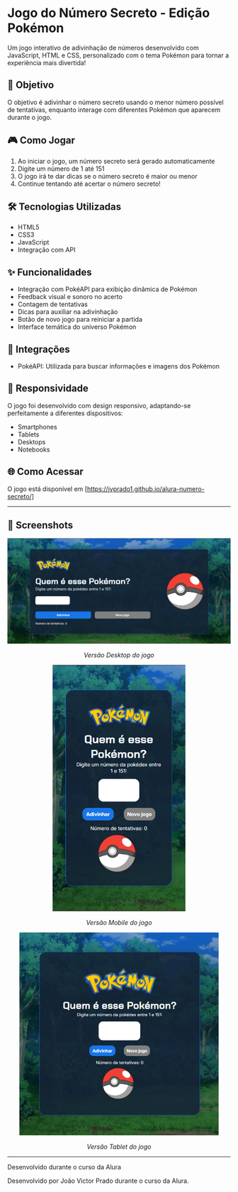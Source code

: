 # Jogo do Número Secreto - Edição Pokémon

Um jogo interativo de adivinhação de números desenvolvido com JavaScript, HTML e CSS, personalizado com o tema Pokémon para tornar a experiência mais divertida!

## 🎯 Objetivo

O objetivo é adivinhar o número secreto usando o menor número possível de tentativas, enquanto interage com diferentes Pokémon que aparecem durante o jogo.

## 🎮 Como Jogar

1. Ao iniciar o jogo, um número secreto será gerado automaticamente
2. Digite um número de 1 até 151
3. O jogo irá te dar dicas se o número secreto é maior ou menor
4. Continue tentando até acertar o número secreto!

## 🛠️ Tecnologias Utilizadas

- HTML5
- CSS3
- JavaScript
- Integração com API

## ✨ Funcionalidades

- Integração com PokéAPI para exibição dinâmica de Pokémon
- Feedback visual e sonoro no acerto
- Contagem de tentativas
- Dicas para auxiliar na adivinhação
- Botão de novo jogo para reiniciar a partida
- Interface temática do universo Pokémon

## 🔌 Integrações

- PokéAPI: Utilizada para buscar informações e imagens dos Pokémon

## 📱 Responsividade

O jogo foi desenvolvido com design responsivo, adaptando-se perfeitamente a diferentes dispositivos:
- Smartphones
- Tablets
- Desktops
- Notebooks

## 🌐 Como Acessar

O jogo está disponível em [https://jvprado1.github.io/alura-numero-secreto/]

---

## 📸 Screenshots

<div align="center">
  <img src="./img/desktop.png" width="600px" alt="Tela Desktop">
  <p><i>Versão Desktop do jogo</i></p>
</div>

<div align="center">
  <img src="./img/mobile.png" width="300px" alt="Tela Mobile">
  <p><i>Versão Mobile do jogo</i></p>
</div>

<div align="center">
  <img src="./img/tablet.png" width="450px" alt="Tela Tablet">
  <p><i>Versão Tablet do jogo</i></p>
</div>

---

Desenvolvido durante o curso da Alura

Desenvolvido por João Victor Prado durante o curso da Alura.
